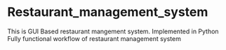 # Restaurant_management_system
This is GUI Based restaurant mangement system.
Implemented in Python
Fully functional workflow of restaurant management system

